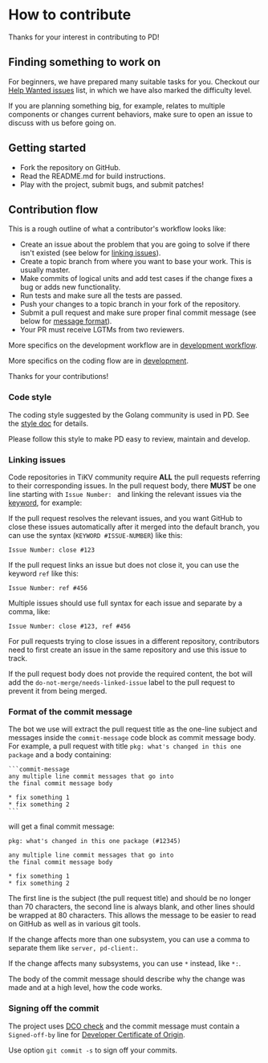 # How to contribute

Thanks for your interest in contributing to PD!

## Finding something to work on

For beginners, we have prepared many suitable tasks for you. Checkout our [Help Wanted issues](https://github.com/tikv/pd/issues?q=is%3Aopen+is%3Aissue+label%3A%22help+wanted%22) list, in which we have also marked the difficulty level.

If you are planning something big, for example, relates to multiple components or changes current behaviors, make sure to open an issue to discuss with us before going on.

## Getting started

- Fork the repository on GitHub.
- Read the README.md for build instructions.
- Play with the project, submit bugs, and submit patches!

## Contribution flow

This is a rough outline of what a contributor's workflow looks like:

- Create an issue about the problem that you are going to solve if there isn't existed (see below for [linking issues](#linking-issues)).
- Create a topic branch from where you want to base your work. This is usually master.
- Make commits of logical units and add test cases if the change fixes a bug or adds new functionality.
- Run tests and make sure all the tests are passed.
- Push your changes to a topic branch in your fork of the repository.
- Submit a pull request and make sure proper final commit message (see below for [message format](#format-of-the-commit-message)).
- Your PR must receive LGTMs from two reviewers.

More specifics on the development workflow are in [development workflow](./docs/development-workflow.md).

More specifics on the coding flow are in [development](./docs/development.md).

Thanks for your contributions!

### Code style

The coding style suggested by the Golang community is used in PD. See the [style doc](https://github.com/golang/go/wiki/CodeReviewComments) for details.

Please follow this style to make PD easy to review, maintain and develop.

### Linking issues

Code repositories in TiKV community require **ALL** the pull requests referring to their corresponding issues. In the pull request body, there **MUST** be one line starting with `Issue Number: ` and linking the relevant issues via the [keyword](https://docs.github.com/en/issues/tracking-your-work-with-issues/linking-a-pull-request-to-an-issue#linking-a-pull-request-to-an-issue-using-a-keyword), for example:

If the pull request resolves the relevant issues, and you want GitHub to close these issues automatically after it merged into the default branch, you can use the syntax (`KEYWORD #ISSUE-NUMBER`) like this:

```
Issue Number: close #123
```

If the pull request links an issue but does not close it, you can use the keyword `ref` like this:

```
Issue Number: ref #456
```

Multiple issues should use full syntax for each issue and separate by a comma, like:

```
Issue Number: close #123, ref #456
```

For pull requests trying to close issues in a different repository, contributors need to first create an issue in the same repository and use this issue to track.

If the pull request body does not provide the required content, the bot will add the `do-not-merge/needs-linked-issue` label to the pull request to prevent it from being merged.

### Format of the commit message

The bot we use will extract the pull request title as the one-line subject and messages inside the `commit-message` code block as commit message body. For example, a pull request with title `pkg: what's changed in this one package` and a body containing:

    ```commit-message
    any multiple line commit messages that go into
    the final commit message body

    * fix something 1
    * fix something 2
    ```

will get a final commit message:

```
pkg: what's changed in this one package (#12345)

any multiple line commit messages that go into
the final commit message body

* fix something 1
* fix something 2
```

The first line is the subject (the pull request title) and should be no longer than 70 characters, the second line is always blank, and other lines should be wrapped at 80 characters. This allows the message to be easier to read on GitHub as well as in various git tools.

If the change affects more than one subsystem, you can use a comma to separate them like `server, pd-client:`.

If the change affects many subsystems, you can use ```*``` instead, like ```*:```.

The body of the commit message should describe why the change was made and at a high level, how the code works.

### Signing off the commit

The project uses [DCO check](https://github.com/probot/dco#how-it-works) and the commit message must contain a `Signed-off-by` line for [Developer Certificate of Origin](https://developercertificate.org/).

Use option `git commit -s` to sign off your commits.

